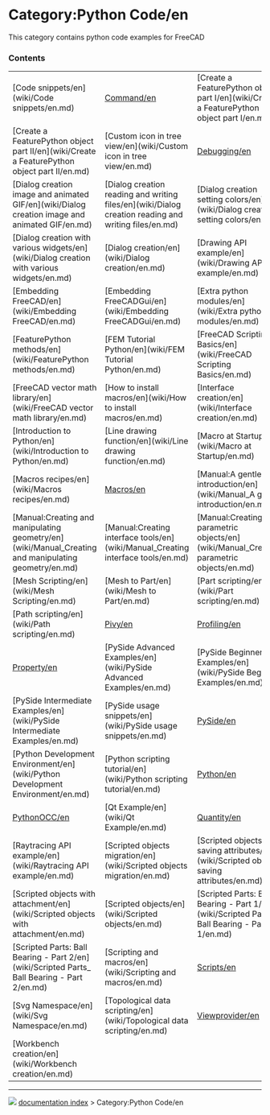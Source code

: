 # Category:Python Code/en
This category contains python code examples for FreeCAD

### Contents

|     |     |     |
| --- | --- | --- |
| [Code snippets/en](wiki/Code snippets/en.md) | [Command/en](wiki/Command/en.md) | [Create a FeaturePython object part I/en](wiki/Create a FeaturePython object part I/en.md) |
| [Create a FeaturePython object part II/en](wiki/Create a FeaturePython object part II/en.md) | [Custom icon in tree view/en](wiki/Custom icon in tree view/en.md) | [Debugging/en](wiki/Debugging/en.md) |
| [Dialog creation image and animated GIF/en](wiki/Dialog creation image and animated GIF/en.md) | [Dialog creation reading and writing files/en](wiki/Dialog creation reading and writing files/en.md) | [Dialog creation setting colors/en](wiki/Dialog creation setting colors/en.md) |
| [Dialog creation with various widgets/en](wiki/Dialog creation with various widgets/en.md) | [Dialog creation/en](wiki/Dialog creation/en.md) | [Drawing API example/en](wiki/Drawing API example/en.md) |
| [Embedding FreeCAD/en](wiki/Embedding FreeCAD/en.md) | [Embedding FreeCADGui/en](wiki/Embedding FreeCADGui/en.md) | [Extra python modules/en](wiki/Extra python modules/en.md) |
| [FeaturePython methods/en](wiki/FeaturePython methods/en.md) | [FEM Tutorial Python/en](wiki/FEM Tutorial Python/en.md) | [FreeCAD Scripting Basics/en](wiki/FreeCAD Scripting Basics/en.md) |
| [FreeCAD vector math library/en](wiki/FreeCAD vector math library/en.md) | [How to install macros/en](wiki/How to install macros/en.md) | [Interface creation/en](wiki/Interface creation/en.md) |
| [Introduction to Python/en](wiki/Introduction to Python/en.md) | [Line drawing function/en](wiki/Line drawing function/en.md) | [Macro at Startup/en](wiki/Macro at Startup/en.md) |
| [Macros recipes/en](wiki/Macros recipes/en.md) | [Macros/en](wiki/Macros/en.md) | [Manual:A gentle introduction/en](wiki/Manual_A gentle introduction/en.md) |
| [Manual:Creating and manipulating geometry/en](wiki/Manual_Creating and manipulating geometry/en.md) | [Manual:Creating interface tools/en](wiki/Manual_Creating interface tools/en.md) | [Manual:Creating parametric objects/en](wiki/Manual_Creating parametric objects/en.md) |
| [Mesh Scripting/en](wiki/Mesh Scripting/en.md) | [Mesh to Part/en](wiki/Mesh to Part/en.md) | [Part scripting/en](wiki/Part scripting/en.md) |
| [Path scripting/en](wiki/Path scripting/en.md) | [Pivy/en](wiki/Pivy/en.md) | [Profiling/en](wiki/Profiling/en.md) |
| [Property/en](wiki/Property/en.md) | [PySide Advanced Examples/en](wiki/PySide Advanced Examples/en.md) | [PySide Beginner Examples/en](wiki/PySide Beginner Examples/en.md) |
| [PySide Intermediate Examples/en](wiki/PySide Intermediate Examples/en.md) | [PySide usage snippets/en](wiki/PySide usage snippets/en.md) | [PySide/en](wiki/PySide/en.md) |
| [Python Development Environment/en](wiki/Python Development Environment/en.md) | [Python scripting tutorial/en](wiki/Python scripting tutorial/en.md) | [Python/en](wiki/Python/en.md) |
| [PythonOCC/en](wiki/PythonOCC/en.md) | [Qt Example/en](wiki/Qt Example/en.md) | [Quantity/en](wiki/Quantity/en.md) |
| [Raytracing API example/en](wiki/Raytracing API example/en.md) | [Scripted objects migration/en](wiki/Scripted objects migration/en.md) | [Scripted objects saving attributes/en](wiki/Scripted objects saving attributes/en.md) |
| [Scripted objects with attachment/en](wiki/Scripted objects with attachment/en.md) | [Scripted objects/en](wiki/Scripted objects/en.md) | [Scripted Parts: Ball Bearing - Part 1/en](wiki/Scripted Parts_ Ball Bearing - Part 1/en.md) |
| [Scripted Parts: Ball Bearing - Part 2/en](wiki/Scripted Parts_ Ball Bearing - Part 2/en.md) | [Scripting and macros/en](wiki/Scripting and macros/en.md) | [Scripts/en](wiki/Scripts/en.md) |
| [Svg Namespace/en](wiki/Svg Namespace/en.md) | [Topological data scripting/en](wiki/Topological data scripting/en.md) | [Viewprovider/en](wiki/Viewprovider/en.md) |
| [Workbench creation/en](wiki/Workbench creation/en.md) |



---
![](images/Right_arrow.png) [documentation index](../README.md) > Category:Python Code/en
